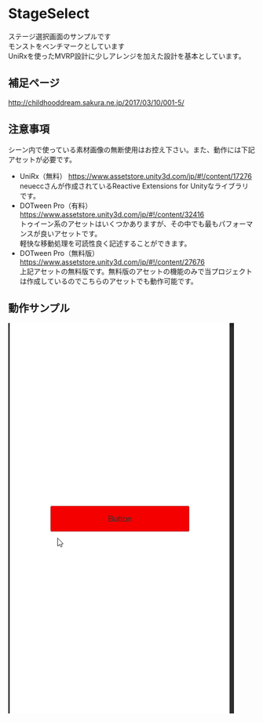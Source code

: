 # StageSelect
ステージ選択画面のサンプルです<br>
モンストをベンチマークとしています<br>
UniRxを使ったMVRP設計に少しアレンジを加えた設計を基本としています。
## 補足ページ
http://childhooddream.sakura.ne.jp/2017/03/10/001-5/
## 注意事項
シーン内で使っている素材画像の無断使用はお控え下さい。また、動作には下記アセットが必要です。<br>
* UniRx（無料）
https://www.assetstore.unity3d.com/jp/#!/content/17276<br>
neueccさんが作成されているReactive Extensions for Unityなライブラリです。<br>
* DOTween Pro（有料）
https://www.assetstore.unity3d.com/jp/#!/content/32416<br>
トゥイーン系のアセットはいくつかありますが、その中でも最もパフォーマンスが良いアセットです。<br>
軽快な移動処理を可読性良く記述することができます。
* DOTween Pro（無料版）
https://www.assetstore.unity3d.com/jp/#!/content/27676<br>
上記アセットの無料版です。無料版のアセットの機能のみで当プロジェクトは作成しているのでこちらのアセットでも動作可能です。<br>

## 動作サンプル
<img src="https://github.com/yunomigithub/StageSelect/blob/image/readme.gif">
